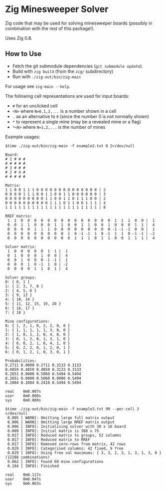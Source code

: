# Zig Minesweeper Solver

Zig code that may be used for solving minesweeper boards (possibly in combination with the rest of this package!).

Uses Zig 0.8.


## How to Use

- Fetch the git submodule dependencies (`git submodule update`).
- Build with `zig build` (from the `zig/` subdirectory)
- Run with `./zig-out/bin/zig-main`

For usage see `zig-main --help`.

The following cell representations are used for input boards:
- `#` for an unclicked cell
- `<N>` where `N=0,1,2,...` is a number shown in a cell
- `.` as an alternative to `0` (since the number 0 is not normally shown)
- `*` to represent a single mine (may be a revealed mine or a flag)
- `*<N>` where `N=1,2,...` is the number of mines


Example usages:
```
$time ./zig-out/bin/zig-main -f example2.txt 8 2>/dev/null

Board:
# 2 # # #
# # # # #
# 3 # # #
# 2 # 4 #
# # # # #

Matrix:
1 1 0 0 1 1 1 0 0 0 0 0 0 0 0 0 0 0 0 0 0 | 2
0 0 0 0 1 1 1 0 0 1 1 0 0 1 1 0 0 0 0 0 0 | 3
0 0 0 0 0 0 0 0 0 1 1 0 0 1 1 0 1 1 1 0 0 | 2
0 0 0 0 0 0 0 0 0 0 1 1 1 0 1 1 0 0 1 1 1 | 4
1 1 1 1 1 1 1 1 1 1 1 1 1 1 1 1 1 1 1 1 1 | 8

RREF matrix:
 1  1  0  0  0  0  0  0  0  0  0  0  0  0  0  0  1  1  1  0  0 |  1
 0  0  1  1  0  0  0  1  1  0  0  1  1  0  0  1  0  0  0  1  1 |  4
 0  0  0  0  1  1  1  0  0  0  0  0  0  0  0  0 -1 -1 -1  0  0 |  1
 0  0  0  0  0  0  0  0  0  1  0 -1 -1  1  0 -1  1  1  0 -1 -1 | -2
 0  0  0  0  0  0  0  0  0  0  1  1  1  0  1  1  0  0  1  1  1 |  4

Solver matrix:
 1  0  0  0  0  0  1  1 |  1
 0  1  0  0  0  1  0  0 |  4
 0  0  1  0  0  0 -1 -1 |  1
 0  0  0  1  0 -1  1  0 | -2
 0  0  0  0  1  1  0  1 |  4

Solver groups:
0: { 0, 1 }
1: { 2, 3, 7, 8 }
2: { 4, 5, 6 }
3: { 9, 13 }
4: { 10, 14 }
5: { 11, 12, 15, 19, 20 }
6: { 16, 17 }
7: { 18 }

Mine configurations:
0: { 1, 2, 1, 0, 2, 2, 0, 0 }
1: { 1, 1, 1, 1, 1, 3, 0, 0 }
2: { 1, 0, 1, 2, 0, 4, 0, 0 }
3: { 0, 1, 2, 0, 1, 3, 1, 0 }
4: { 0, 0, 2, 1, 0, 4, 1, 0 }
5: { 0, 2, 2, 0, 1, 2, 0, 1 }
6: { 0, 1, 2, 1, 0, 3, 0, 1 }

Probabilities:
0.2711 0.0000 0.2711 0.3133 0.3133
0.4859 0.4859 0.4859 0.3133 0.3133
0.2651 0.0000 0.5060 0.5494 0.5494
0.2651 0.0000 0.5060 0.0000 0.5494
0.1084 0.1084 0.2410 0.5494 0.5494

real    0m0.007s
user    0m0.000s
sys     0m0.000s
```


```
$time ./zig-out/bin/zig-main -f example3.txt 99 --per-cell 3 >/dev/null
 0.005 [ WARN]: Omitting large full matrix output
 0.006 [ WARN]: Omitting large RREF matrix output
 0.006 [ INFO]: Initialising solver with 30 x 16 board
 0.009 [ INFO]: Initial matrix is 388 x 75
 0.017 [ INFO]: Reduced matrix to groups, 52 columns
 0.017 [ INFO]: Reduced matrix to RREF
 0.017 [ INFO]: Removed zero-rows from matrix, 42 rows
 0.029 [ INFO]: Categorised columns: 42 fixed, 9 free
 0.029 [ INFO]: Using free val maximums: { 3, 3, 2, 3, 1, 3, 1, 3, 0 } (12288 combinations)
 0.062 [ INFO]: Found 60 mine configurations
 0.104 [ INFO]: Finished

real    0m0.117s
user    0m0.047s
sys     0m0.063s
```
